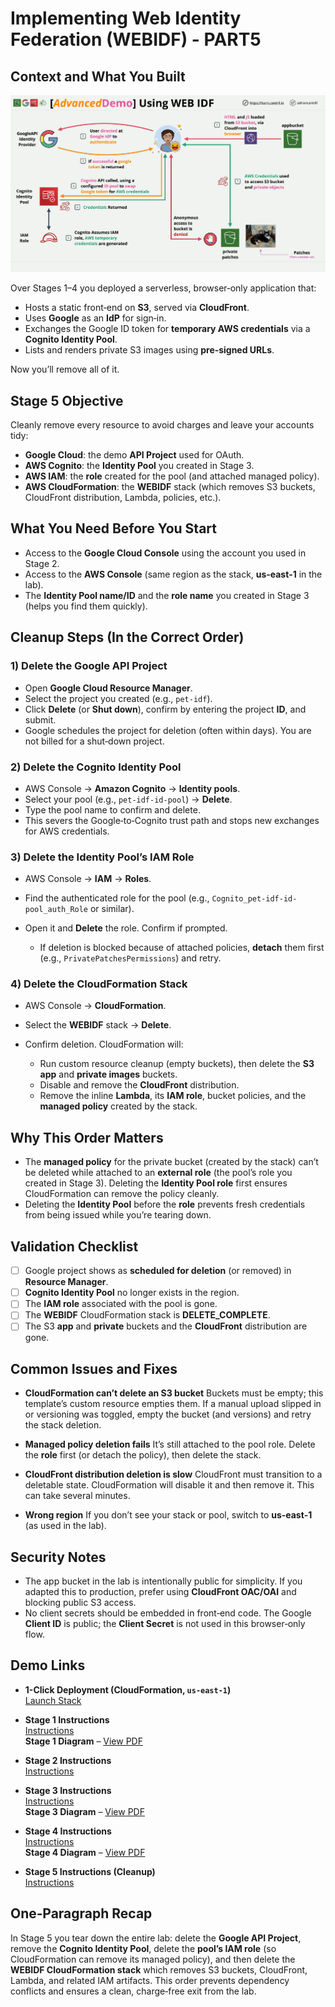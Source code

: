 # Implementing Web Identity Federation (WEBIDF) - PART5

## Context and What You Built

![alt text](image-13.png)

Over Stages 1–4 you deployed a serverless, browser‑only application that:

- Hosts a static front‑end on **S3**, served via **CloudFront**.
- Uses **Google** as an **IdP** for sign‑in.
- Exchanges the Google ID token for **temporary AWS credentials** via a **Cognito Identity Pool**.
- Lists and renders private S3 images using **pre‑signed URLs**.

Now you’ll remove all of it.

## Stage 5 Objective

Cleanly remove every resource to avoid charges and leave your accounts tidy:

- **Google Cloud**: the demo **API Project** used for OAuth.
- **AWS Cognito**: the **Identity Pool** you created in Stage 3.
- **AWS IAM**: the **role** created for the pool (and attached managed policy).
- **AWS CloudFormation**: the **WEBIDF** stack (which removes S3 buckets, CloudFront distribution, Lambda, policies, etc.).

## What You Need Before You Start

- Access to the **Google Cloud Console** using the account you used in Stage 2.
- Access to the **AWS Console** (same region as the stack, **us‑east‑1** in the lab).
- The **Identity Pool name/ID** and the **role name** you created in Stage 3 (helps you find them quickly).

## Cleanup Steps (In the Correct Order)

### 1) Delete the Google API Project

- Open **Google Cloud Resource Manager**.
- Select the project you created (e.g., `pet-idf`).
- Click **Delete** (or **Shut down**), confirm by entering the project **ID**, and submit.
- Google schedules the project for deletion (often within days). You are not billed for a shut‑down project.

### 2) Delete the Cognito Identity Pool

- AWS Console → **Amazon Cognito** → **Identity pools**.
- Select your pool (e.g., `pet-idf-id-pool`) → **Delete**.
- Type the pool name to confirm and delete.
- This severs the Google‑to‑Cognito trust path and stops new exchanges for AWS credentials.

### 3) Delete the Identity Pool’s IAM Role

- AWS Console → **IAM** → **Roles**.
- Find the authenticated role for the pool (e.g., `Cognito_pet-idf-id-pool_auth_Role` or similar).
- Open it and **Delete** the role. Confirm if prompted.

  - If deletion is blocked because of attached policies, **detach** them first (e.g., `PrivatePatchesPermissions`) and retry.

### 4) Delete the CloudFormation Stack

- AWS Console → **CloudFormation**.
- Select the **WEBIDF** stack → **Delete**.
- Confirm deletion. CloudFormation will:

  - Run custom resource cleanup (empty buckets), then delete the **S3 app** and **private images** buckets.
  - Disable and remove the **CloudFront** distribution.
  - Remove the inline **Lambda**, its **IAM role**, bucket policies, and the **managed policy** created by the stack.

## Why This Order Matters

- The **managed policy** for the private bucket (created by the stack) can’t be deleted while attached to an **external role** (the pool’s role you created in Stage 3).
  Deleting the **Identity Pool role** first ensures CloudFormation can remove the policy cleanly.
- Deleting the **Identity Pool** before the **role** prevents fresh credentials from being issued while you’re tearing down.

## Validation Checklist

- [ ] Google project shows as **scheduled for deletion** (or removed) in **Resource Manager**.
- [ ] **Cognito Identity Pool** no longer exists in the region.
- [ ] The **IAM role** associated with the pool is gone.
- [ ] The **WEBIDF** CloudFormation stack is **DELETE_COMPLETE**.
- [ ] The S3 **app** and **private** buckets and the **CloudFront** distribution are gone.

## Common Issues and Fixes

- **CloudFormation can’t delete an S3 bucket**
  Buckets must be empty; this template’s custom resource empties them. If a manual upload slipped in or versioning was toggled, empty the bucket (and versions) and retry the stack deletion.

- **Managed policy deletion fails**
  It’s still attached to the pool role. Delete the **role** first (or detach the policy), then delete the stack.

- **CloudFront distribution deletion is slow**
  CloudFront must transition to a deletable state. CloudFormation will disable it and then remove it. This can take several minutes.

- **Wrong region**
  If you don’t see your stack or pool, switch to **us‑east‑1** (as used in the lab).

## Security Notes

- The app bucket in the lab is intentionally public for simplicity. If you adapted this to production, prefer using **CloudFront OAC/OAI** and blocking public S3 access.
- No client secrets should be embedded in front‑end code. The Google **Client ID** is public; the **Client Secret** is not used in this browser‑only flow.

## Demo Links

- **1-Click Deployment (CloudFormation, `us-east-1`)**  
  [Launch Stack](https://console.aws.amazon.com/cloudformation/home?region=us-east-1#/stacks/quickcreate?templateURL=https://learn-cantrill-labs.s3.amazonaws.com/aws-cognito-web-identity-federation/WEBIDF.yaml&stackName=WEBIDF)

- **Stage 1 Instructions**  
  [Instructions](https://github.com/acantril/learn-cantrill-io-labs/blob/master/aws-cognito-web-identity-federation/02_LABINSTRUCTIONS/STAGE1%20-%20Provision%20and%20Discuss%20Architecture.md)  
  **Stage 1 Diagram** – [View PDF](https://github.com/acantril/learn-cantrill-io-labs/blob/master/aws-cognito-web-identity-federation/02_LABINSTRUCTIONS/ARCHITECTURE-STAGE1.pdf)

- **Stage 2 Instructions**  
  [Instructions](https://github.com/acantril/learn-cantrill-io-labs/blob/master/aws-cognito-web-identity-federation/02_LABINSTRUCTIONS/STAGE2%20-%20Create%20Google%20APIProject%20and%20Client%20ID.md)

- **Stage 3 Instructions**  
  [Instructions](https://github.com/acantril/learn-cantril-io-labs/blob/master/aws-cognito-web-identity-federation/02_LABINSTRUCTIONS/STAGE3%20-%20Create%20Cognito%20Identity%20Pool.md)  
  **Stage 3 Diagram** – [View PDF](https://github.com/acantril/learn-cantrill-io-labs/blob/master/aws-cognito-web-identity-federation/02_LABINSTRUCTIONS/ARCHITECTURE-STAGE3.pdf)

- **Stage 4 Instructions**  
  [Instructions](https://github.com/acantril/learn-cantrill-io-labs/blob/master/aws-cognito-web-identity-federation/02_LABINSTRUCTIONS/STAGE4%20-%20Update%20App%20Bucket%20and%20Test%20Application.md)  
  **Stage 4 Diagram** – [View PDF](https://github.com/acantril/learn-cantrill-io-labs/blob/master/aws-cognito-web-identity-federation/02_LABINSTRUCTIONS/ARCHITECTURE-STAGE4.pdf)

- **Stage 5 Instructions (Cleanup)**  
  [Instructions](https://github.com/acantril/learn-cantrill-io-labs/blob/master/aws-cognito-web-identity-federation/02_LABINSTRUCTIONS/STAGE5%20-%20Cleanup.md)

## One‑Paragraph Recap

In Stage 5 you tear down the entire lab: delete the **Google API Project**, remove the **Cognito Identity Pool**, delete the **pool’s IAM role** (so CloudFormation can remove its managed policy), and then delete the **WEBIDF CloudFormation stack** which removes S3 buckets, CloudFront, Lambda, and related IAM artifacts. This order prevents dependency conflicts and ensures a clean, charge‑free exit from the lab.
